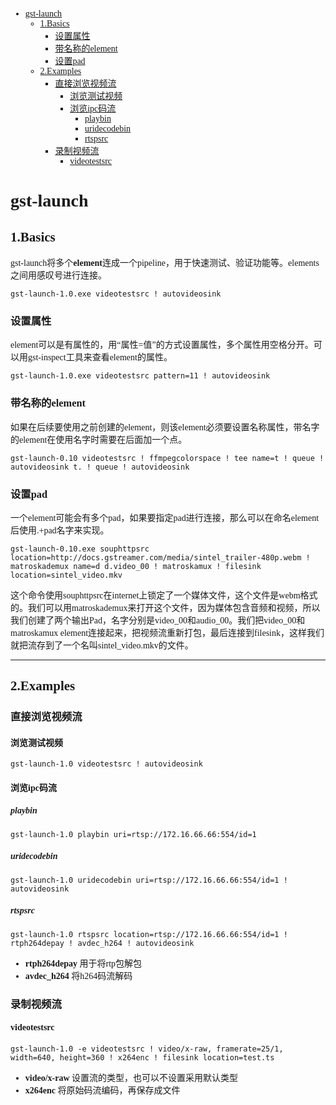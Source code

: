 
<font face="微软雅黑">

- [gst-launch](#gst-launch)
    - [1.Basics](#1basics)
        - [设置属性](#%E8%AE%BE%E7%BD%AE%E5%B1%9E%E6%80%A7)
        - [带名称的element](#%E5%B8%A6%E5%90%8D%E7%A7%B0%E7%9A%84element)
        - [设置pad](#%E8%AE%BE%E7%BD%AEpad)
    - [2.Examples](#2examples)
        - [直接浏览视频流](#%E7%9B%B4%E6%8E%A5%E6%B5%8F%E8%A7%88%E8%A7%86%E9%A2%91%E6%B5%81)
            - [浏览测试视频](#%E6%B5%8F%E8%A7%88%E6%B5%8B%E8%AF%95%E8%A7%86%E9%A2%91)
            - [浏览ipc码流](#%E6%B5%8F%E8%A7%88ipc%E7%A0%81%E6%B5%81)
                - [playbin](#playbin)
                - [uridecodebin](#uridecodebin)
                - [rtspsrc](#rtspsrc)
        - [录制视频流](#%E5%BD%95%E5%88%B6%E8%A7%86%E9%A2%91%E6%B5%81)
            - [videotestsrc](#videotestsrc)

# gst-launch
## 1.Basics
gst-launch将多个**element**连成一个pipeline，用于快速测试、验证功能等。elements之间用感叹号进行连接。
```
gst-launch-1.0.exe videotestsrc ! autovideosink
```

### 设置属性
element可以是有属性的，用“属性=值”的方式设置属性，多个属性用空格分开。可以用gst-inspect工具来查看element的属性。
```
gst-launch-1.0.exe videotestsrc pattern=11 ! autovideosink
```

### 带名称的element
如果在后续要使用之前创建的element，则该element必须要设置名称属性，带名字的element在使用名字时需要在后面加一个点。
```
gst-launch-0.10 videotestsrc ! ffmpegcolorspace ! tee name=t ! queue ! autovideosink t. ! queue ! autovideosink  
```

### 设置pad
一个element可能会有多个pad，如果要指定pad进行连接，那么可以在命名element后使用.+pad名字来实现。
```
gst-launch-0.10.exe souphttpsrc location=http://docs.gstreamer.com/media/sintel_trailer-480p.webm ! matroskademux name=d d.video_00 ! matroskamux ! filesink location=sintel_video.mkv  
```
这个命令使用souphttpsrc在internet上锁定了一个媒体文件，这个文件是webm格式的。我们可以用matroskademux来打开这个文件，因为媒体包含音频和视频，所以我们创建了两个输出Pad，名字分别是video_00和audio_00。我们把video_00和matroskamux element连接起来，把视频流重新打包，最后连接到filesink，这样我们就把流存到了一个名叫sintel_video.mkv的文件。

----------------
## 2.Examples
### 直接浏览视频流
#### 浏览测试视频
```
gst-launch-1.0 videotestsrc ! autovideosink
```
#### 浏览ipc码流
##### playbin
```
gst-launch-1.0 playbin uri=rtsp://172.16.66.66:554/id=1
```
##### uridecodebin
```
gst-launch-1.0 uridecodebin uri=rtsp://172.16.66.66:554/id=1 ! autovideosink
```
##### rtspsrc
```
gst-launch-1.0 rtspsrc location=rtsp://172.16.66.66:554/id=1 ! rtph264depay ! avdec_h264 ! autovideosink
```
* __rtph264depay__ 用于将rtp包解包
* __avdec_h264__ 将h264码流解码

### 录制视频流
#### videotestsrc
```
gst-launch-1.0 -e videotestsrc ! video/x-raw, framerate=25/1, width=640, height=360 ! x264enc ! filesink location=test.ts
```
* __video/x-raw__ 设置流的类型，也可以不设置采用默认类型
* __x264enc__ 将原始码流编码，再保存成文件
